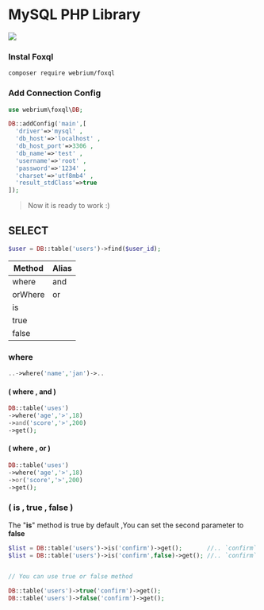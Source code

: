 # MySQL PHP Library
![](https://repository-images.githubusercontent.com/305963460/3f37a400-7c49-11eb-9bd8-2b04e15fdf19)

### Instal Foxql 
```
composer require webrium/foxql
```

### Add Connection Config
```PHP
use webrium\foxql\DB;

DB::addConfig('main',[
  'driver'=>'mysql' ,
  'db_host'=>'localhost' ,
  'db_host_port'=>3306 ,
  'db_name'=>'test' ,
  'username'=>'root' ,
  'password'=>'1234' ,
  'charset'=>'utf8mb4' ,
  'result_stdClass'=>true
]);
```

> Now it is ready to work :)

## SELECT

```PHP
$user = DB::table('users')->find($user_id);
```

|Method|Alias|
|--|--|
|where|and|
|orWhere|or|
|is||
|true||
|false||

### where

```PHP
..->where('name','jan')->..
```

#### ( where , and )
```PHP
DB::table('uses')
->where('age','>',18)
->and('score','>',200)
->get();
```

#### ( where , or )
```PHP
DB::table('uses')
->where('age','>',18)
->or('score','>',200)
->get();
```
### ( is , true , false )
The "**is**" method is true by default ,You can set the second parameter to **false**
```PHP
$list = DB::table('users')->is('confirm')->get();       //.. `confirm` = true
$list = DB::table('users')->is('confirm',false)->get(); //.. `confirm` = false


// You can use true or false method

DB::table('users')->true('confirm')->get();
DB::table('users')->false('confirm')->get();
```
